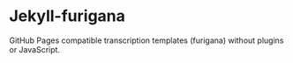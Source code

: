 # Jekyll-furigana
GitHub Pages compatible transcription templates (furigana) without plugins or JavaScript. 
